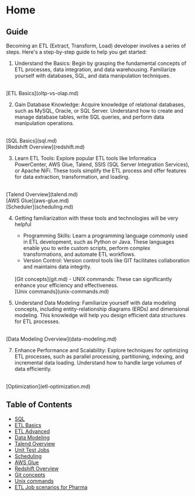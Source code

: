 # Home
## Guide
Becoming an ETL (Extract, Transform, Load) developer involves a series of steps. Here's a step-by-step guide to help you get started:

1. Understand the Basics: Begin by grasping the fundamental concepts of ETL processes, data integration, and data warehousing. Familiarize yourself with databases, SQL, and data manipulation techniques.
 <br />
 [ETL Basics](oltp-vs-olap.md)


2. Gain Database Knowledge: Acquire knowledge of relational databases, such as MySQL, Oracle, or SQL Server. Understand how to create and manage database tables, write SQL queries, and perform data manipulation operations.
 <br />
 [SQL Basics](sql.md)
 <br />
 [Redshift Overview](redshift.md)

3. Learn ETL Tools: Explore popular ETL tools like Informatica PowerCenter, AWS Glue, Talend, SSIS (SQL Server Integration Services), or Apache NiFi. These tools simplify the ETL process and offer features for data extraction, transformation, and loading.
 <br /> 
 [Talend Overview](talend.md)
 <br />
 [AWS Glue](aws-glue.md) 
 <br />
 [Scheduler](scheduling.md)

4. Getting familiarization with these tools and technologies will be very helpful
	- Programming Skills: Learn a programming language commonly used in ETL development, such as Python or Java. 
	These languages enable you to write custom scripts, perform complex transformations, and automate ETL workflows. 
	- Version Control: Version control tools like GIT facilitates collaboration and maintains data integrity.
	<br />
	 [Git concepts](git.md) 
	- UNIX commands: These can significantly enhance your efficiency and effectiveness. 
	<br /> [Unix commands](unix-commands.md)

5. Understand Data Modeling: Familiarize yourself with data modeling concepts, including entity-relationship diagrams (ERDs) and dimensional modeling. This knowledge will help you design efficient data structures for ETL processes.
<br />
[Data Modeling Overview](data-modeling.md)
<br />

7. Enhance Performance and Scalability: Explore techniques for optimizing ETL processes, such as parallel processing, partitioning, indexing, and incremental data loading. Understand how to handle large volumes of data efficiently.
<br />
[Optimization](etl-optimization.md)
<br />


## Table of Contents
- [SQL](sql.md)
- [ETL Basics](oltp-vs-olap.md)
- [ETL Advanced](etl-optimization.md)
- [Data Modeling](data-modeling.md)
- [Talend Overview](talend.md)
- [Unit Test Jobs](unit-test.md)
- [Scheduling](scheduling.md)
- [AWS Glue](aws-glue.md)
- [Redshift Overview](redshift.md)
- [Git concepts](git.md)
- [Unix commands](unix-commands.md)
- [ETL Job scenarios for Pharma](job-scenarios-pharma.md)